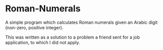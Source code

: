 # Roman-Numerals

A simple program which calculates Roman numerals given an Arabic digit (non-zero, positive integer).

This was written as a solution to a problem a friend sent for a job application, to which I did not apply. 
